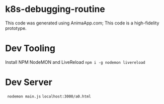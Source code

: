 # k8s-debugging-routine
This code was generated using AnimaApp.com; This code is a high-fidelity prototype.

# Dev Tooling
Install NPM NodeMON and LiveReload
`npm i -g nodemon livereload`

# Dev Server
` nodemon main.js`
`localhost:3000/a0.html`